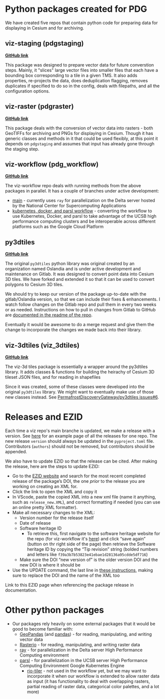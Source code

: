 # Python packages created for PDG
We have created five repos that contain python code for preparing data for displaying in Cesium and for archiving.

## viz-staging (pdgstaging)
[**GitHub link**](https://github.com/PermafrostDiscoveryGateway/viz-staging)

This package was designed to prepare vector data for future converstion steps. Mainly, it "slices" large vector files into smaller files that each have a bounding box corresponding to a tile in a given TMS. It also adds properties, re-projects the data, does deduplication flagging, removes duplicates if specified to do so in the config, deals with filepaths, and all the configuration options.

## viz-raster (pdgraster)
[**GitHub link**](https://github.com/PermafrostDiscoveryGateway/viz-raster)

This package deals with the conversion of vector data into rasters - both GeoTIFFs for archiving and PNGs for displaying in Cesium. Though it has generic classes and methods in it that could be used flexibly, at this point it depends on `pdgstaging` and assumes that input has already gone through the staging step.

## viz-workflow (pdg_workflow)
[**GitHub link**](https://github.com/PermafrostDiscoveryGateway/viz-workflow)

The viz-workflow repo deals with running methods from the above packages in parallel. It has a couple of branches under active development:
- [main](https://github.com/PermafrostDiscoveryGateway/viz-workflow/tree/main) - currently uses `ray` for parallelization on the Delta server hosted by the National Center for Supercomputing Applications
- [kubernetes, docker, and parsl workflow](https://github.com/PermafrostDiscoveryGateway/viz-workflow/tree/enhancement-1-k8s/docker-parsl-workflow) - converting the workflow to use Kubernetes, Docker, and parsl to take advantage of the UCSB high performance computing clusters and be interoperable across different platforms such as the Google Cloud Platform

## py3dtiles
[**GitHub link**](https://github.com/PermafrostDiscoveryGateway/py3dtiles)

The original `py3dtiles` python library was original created by an organization named Oslandia and is under active development and maintenance on Gitlab. It was designed to convert point data into Cesium 3D tiles. We have forked and extended it so that it can be used to convert polygons to Cesium 3D tiles.

We should try to keep our version of the package up-to-date with the gitlab/Oslandia version, so that we can include their fixes & enhancements. I watch follow changes on the Gitlab repo and pull them in every two weeks or as needed. Instructions on how to pull in changes from Gitlab to GitHub are [documented in the readme of the repo](https://github.com/PermafrostDiscoveryGateway/py3dtiles/blob/main/README.rst).

Eventually it would be awesome to do a merge request and give them the change to incorporate the changes we made back into their library.

## viz-3dtiles (viz_3dtiles)
[**GitHub link**](https://github.com/PermafrostDiscoveryGateway/viz-3dtiles)

The viz-3d tiles package is essentially a wrapper around the py3dtiles library. It adds classes & functions for building the heirachy of Cesium 3D tileset JSON files, and for reading in shapefiles

Since it was created, some of these classes were developed into the original `py3dtiles` library. We might want to eventually make use of those new classes instead. See [PermafrostDiscoveryGateway/py3dtiles issues#6](https://github.com/PermafrostDiscoveryGateway/py3dtiles/issues/6).

# Releases and EZID

Each time a viz repo's main branche is updated, we make a release with a version. See [here](https://github.com/PermafrostDiscoveryGateway/viz-staging/releases) for an example page of all the releases for one repo. The new release `version` should always be updated in the `pyproject.toml` file. Contributors (`authors`) should not be removed, but contributors should be appended. 

We also have to update  EZID so that the release can be cited. After making the release, here are the steps to update EZID:

- Go to the [EZID website](https://ezid.cdlib.org/search) and search for the most recent completed release of the package’s DOI, the one _prior_ to the release you are working on creating an XML for.
- Click the link to open the XML and copy it
- In VScode, paste the copied XML into a new xml file (name it anything, such as `release_new.XML`), and correct formatting if needed (you can use an online pretty XML formatter).
- Make all necessary changes to the XML:
  - Version number for the release itself
  - Date of release
  - Software heritage ID
    - To retrieve this, first navigate to the software heritage website for the repo (for viz-workflow it's [here](https://archive.softwareheritage.org/browse/origin/directory/?origin_url=https://github.com/PermafrostDiscoveryGateway/viz-workflow)) and click “save again” (button on thr right side of the page) then retrieve the Software heritage ID by copying the “Tip revision” string (bolded numbers and letters like `f39a3b7b53823e41ebae1d28136a95cdde5df716`)
  - Make sure the DOI “new version of” is the older version DOI and the new DOI is where it should be
- Use the UPDATE command, the last line in [these instructions](https://gist.github.com/rushirajnenuji/cd579fc1993396aaa8863295cd4a4111), making sure to replace the DOI and the name of the XML too

Link to this EZID page when referencing the package release in documentation.

# Other python packages
- Our packages rely heavily on some external packages that it would be good to become familiar with:
	- [GeoPandas](https://geopandas.org/en/stable/) (and [pandas](https://pandas.pydata.org/)) - for reading, manipulating, and writing vector data
	- [Rasterio](https://rasterio.readthedocs.io/en/latest/) - for reading, manipulating, and writing raster data
  - [ray](https://docs.ray.io/en/latest/ray-overview/getting-started.html) - for parallelization in the Delta server High Performance Computing environment 
  - [parsl](https://parsl.readthedocs.io/en/stable/) - for parallelization in the UCSB server High Performance Computing Environment Google Kubernetes Engine
	- [rio-tiler](https://github.com/cogeotiff/rio-tiler) - not used in the workflow yet, but we may want to incorporate it when our workflow is extended to allow raster data as input (it has functionality to deal with overlapping rasters, partial reading of raster data, categorical color palettes, and a lot more)

